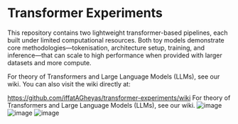 <h1>Transformer Experiments</h1>

This repository contains two lightweight transformer-based pipelines, each built under limited computational resources. Both toy models demonstrate core methodologies—tokenisation, architecture setup, training, and inference—that can scale to high performance when provided with larger datasets and more compute.

For theory of Transformers and Large Language Models (LLMs), see our wiki. You can also visit the wiki directly at:

https://github.com/iffatAGheyas/transformer-experiments/wiki
For theory of Transformers and Large Language Models (LLMs), see our wiki.
![image](https://github.com/user-attachments/assets/de75a4c6-db19-4439-9035-7fc4a5ebf30b)
![image](https://github.com/user-attachments/assets/baa4ef66-161b-47b1-9c60-86a2e99594f5)
![image](https://github.com/user-attachments/assets/ad95e0fa-dc2c-4d89-bca0-fc277769f54c)

